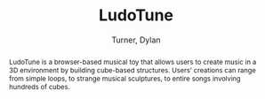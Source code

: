 ---
title: "LudoTune"
abstract: "LudoTune is a browser-based musical toy that allows users to create music in a 3D environment by building cube-based structures. Users’ creations can range from simple loops, to strange musical sculptures, to entire songs involving hundreds of cubes."
address: "Barcelona, Spain"
booktitle: "Proceedings of the International Web Audio Conference"
editor: "Joglar-Ongay, Luis and Serra, Xavier and Font, Frederic and Tovstogan, Philip and Stolfi, Ariane and A. Correya, Albin and Ramires, Antonio and Bogdanov, Dmitry and Faraldo, Angel and Favory, Xavier"
month: "July"
publisher: "UPF"
series: "WAC '21"
pages: ""
id: "2021_16"
author: "Turner, Dylan"
webAuthor: "Dylan Turner"
track: "Artwork"
year: "2021"
tags: year2021
media: https://youtu.be/4h9FbDqTk4c
pdflink: "/_data/papers/pdf/2021/2021_16.pdf"
ISSN: "2663-5844"
---